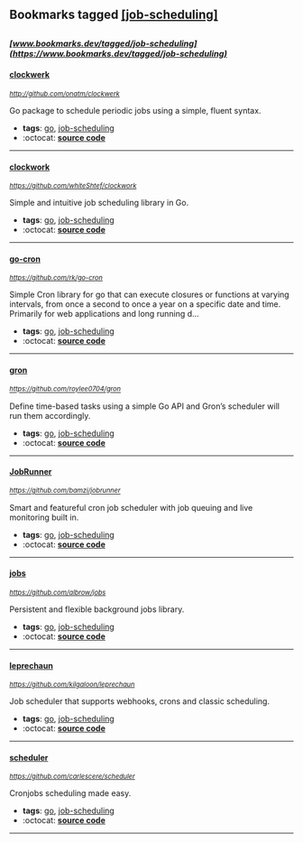 ## Bookmarks tagged [[job-scheduling]](https://www.bookmarks.dev?q=[job-scheduling])

_<sup><sup>[www.bookmarks.dev/tagged/job-scheduling](https://www.bookmarks.dev/tagged/job-scheduling)</sup></sup>_
---
#### [clockwerk](http://github.com/onatm/clockwerk)
_<sup>http://github.com/onatm/clockwerk</sup>_

Go package to schedule periodic jobs using a simple, fluent syntax.
* **tags**: [go](../tagged/go.md), [job-scheduling](../tagged/job-scheduling.md)
* :octocat: **[source code](http://github.com/onatm/clockwerk)**
---
#### [clockwork](https://github.com/whiteShtef/clockwork)
_<sup>https://github.com/whiteShtef/clockwork</sup>_

Simple and intuitive job scheduling library in Go.
* **tags**: [go](../tagged/go.md), [job-scheduling](../tagged/job-scheduling.md)
* :octocat: **[source code](https://github.com/whiteShtef/clockwork)**
---
#### [go-cron](https://github.com/rk/go-cron)
_<sup>https://github.com/rk/go-cron</sup>_

Simple Cron library for go that can execute closures or functions at varying intervals, from once a second to once a year on a specific date and time. Primarily for web applications and long running d...
* **tags**: [go](../tagged/go.md), [job-scheduling](../tagged/job-scheduling.md)
* :octocat: **[source code](https://github.com/rk/go-cron)**
---
#### [gron](https://github.com/roylee0704/gron)
_<sup>https://github.com/roylee0704/gron</sup>_

Define time-based tasks using a simple Go API and Gron’s scheduler will run them accordingly.
* **tags**: [go](../tagged/go.md), [job-scheduling](../tagged/job-scheduling.md)
* :octocat: **[source code](https://github.com/roylee0704/gron)**
---
#### [JobRunner](https://github.com/bamzi/jobrunner)
_<sup>https://github.com/bamzi/jobrunner</sup>_

Smart and featureful cron job scheduler with job queuing and live monitoring built in.
* **tags**: [go](../tagged/go.md), [job-scheduling](../tagged/job-scheduling.md)
* :octocat: **[source code](https://github.com/bamzi/jobrunner)**
---
#### [jobs](https://github.com/albrow/jobs)
_<sup>https://github.com/albrow/jobs</sup>_

Persistent and flexible background jobs library.
* **tags**: [go](../tagged/go.md), [job-scheduling](../tagged/job-scheduling.md)
* :octocat: **[source code](https://github.com/albrow/jobs)**
---
#### [leprechaun](https://github.com/kilgaloon/leprechaun)
_<sup>https://github.com/kilgaloon/leprechaun</sup>_

Job scheduler that supports webhooks, crons and classic scheduling.
* **tags**: [go](../tagged/go.md), [job-scheduling](../tagged/job-scheduling.md)
* :octocat: **[source code](https://github.com/kilgaloon/leprechaun)**
---
#### [scheduler](https://github.com/carlescere/scheduler)
_<sup>https://github.com/carlescere/scheduler</sup>_

Cronjobs scheduling made easy.
* **tags**: [go](../tagged/go.md), [job-scheduling](../tagged/job-scheduling.md)
* :octocat: **[source code](https://github.com/carlescere/scheduler)**
---

